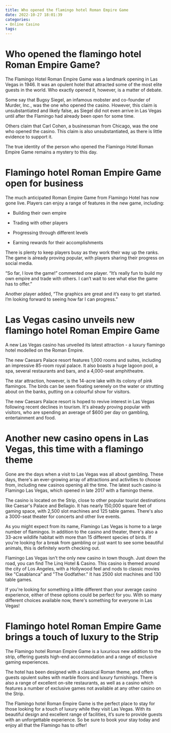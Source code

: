```yaml
---
title: Who opened the flamingo hotel Roman Empire Game
date: 2022-10-27 18:01:39
categories:
- Online Casino
tags:
---
```



#  Who opened the flamingo hotel Roman Empire Game?

The Flamingo Hotel Roman Empire Game was a landmark opening in Las Vegas in 1946. It was an opulent hotel that attracted some of the most elite guests in the world. Who exactly opened it, however, is a matter of debate.

Some say that Bugsy Siegel, an infamous mobster and co-founder of Murder, Inc., was the one who opened the casino. However, this claim is unsubstantiated and likely false, as Siegel did not even arrive in Las Vegas until after the Flamingo had already been open for some time.

Others claim that Carl Cohen, a businessman from Chicago, was the one who opened the casino. This claim is also unsubstantiated, as there is little evidence to support it.

The true identity of the person who opened the Flamingo Hotel Roman Empire Game remains a mystery to this day.

#  Flamingo hotel Roman Empire Game open for business

The much anticipated Roman Empire Game from Flamingo Hotel has now gone live. Players can enjoy a range of features in the new game, including:

* Building their own empire

* Trading with other players

* Progressing through different levels

* Earning rewards for their accomplishments

There is plenty to keep players busy as they work their way up the ranks. The game is already proving popular, with players sharing their progress on social media.

“So far, I love the game!” commented one player. “It’s really fun to build my own empire and trade with others. I can’t wait to see what else the game has to offer.”

Another player added, “The graphics are great and it’s easy to get started. I’m looking forward to seeing how far I can progress.”

#  Las Vegas casino unveils new flamingo hotel Roman Empire Game

A new Las Vegas casino has unveiled its latest attraction - a luxury flamingo hotel modelled on the Roman Empire.

The new Caesars Palace resort features 1,000 rooms and suites, including an impressive 85-room royal palace. It also boasts a huge lagoon pool, a spa, several restaurants and bars, and a 4,000-seat amphitheatre.

The star attraction, however, is the 14-acre lake with its colony of pink flamingos. The birds can be seen floating serenely on the water or strutting about on the banks, putting on a colourful show for visitors.

The new Caesars Palace resort is hoped to revive interest in Las Vegas following recent declines in tourism. It's already proving popular with visitors, who are spending an average of $600 per day on gambling, entertainment and food.

#  Another new casino opens in Las Vegas, this time with a flamingo theme

Gone are the days when a visit to Las Vegas was all about gambling. These days, there's an ever-growing array of attractions and activities to choose from, including new casinos opening all the time. The latest such casino is Flamingo Las Vegas, which opened in late 2017 with a flamingo theme.

The casino is located on the Strip, close to other popular tourist destinations like Caesar's Palace and Bellagio. It has nearly 150,000 square feet of gaming space, with 2,500 slot machines and 125 table games. There's also a 3000-seat theater for concerts and other live events.

As you might expect from its name, Flamingo Las Vegas is home to a large number of flamingos. In addition to the casino and theater, there's also a 33-acre wildlife habitat with more than 15 different species of birds. If you're looking for a break from gambling or just want to see some beautiful animals, this is definitely worth checking out.

Flamingo Las Vegas isn't the only new casino in town though. Just down the road, you can find The Linq Hotel & Casino. This casino is themed around the city of Los Angeles, with a Hollywood feel and nods to classic movies like "Casablanca" and "The Godfather." It has 2500 slot machines and 130 table games.

If you're looking for something a little different than your average casino experience, either of these options could be perfect for you. With so many different choices available now, there's something for everyone in Las Vegas!

#  Flamingo hotel Roman Empire Game brings a touch of luxury to the Strip

The Flamingo hotel Roman Empire Game is a luxurious new addition to the strip, offering guests high-end accommodation and a range of exclusive gaming experiences.

The hotel has been designed with a classical Roman theme, and offers guests opulent suites with marble floors and luxury furnishings. There is also a range of excellent on-site restaurants, as well as a casino which features a number of exclusive games not available at any other casino on the Strip.

The Flamingo hotel Roman Empire Game is the perfect place to stay for those looking for a touch of luxury while they visit Las Vegas. With its beautiful design and excellent range of facilities, it’s sure to provide guests with an unforgettable experience. So be sure to book your stay today and enjoy all that the Flamingo has to offer!